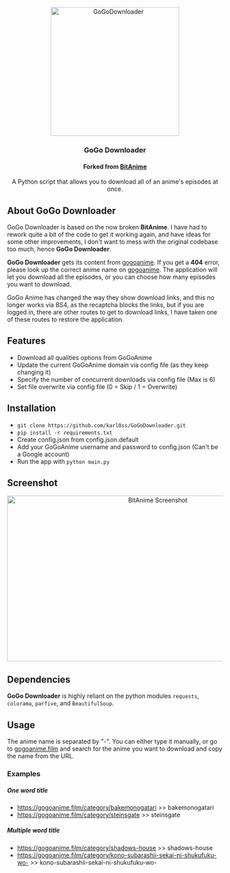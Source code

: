 <div align="center">
  <img
    style="width: 300px; height: 300px"
    src="https://github.com/karl0ss/GoGoDownloader/raw/master/img/gogo_logo.png"
    title="GoGoDownloader"
    alt="GoGoDownloader"
  />
  <h3>GoGo Downloader</h3>
  <h4>Forked from <a href="https://github.com/sh1nobuu/BitAnime">BitAnime</a></h4>
  <p>
    A Python script that allows you to download all of an anime's episodes at once.
  </p>
 
</div>

## About GoGo Downloader

GoGo Downloader is based on the now broken **BitAnime**. I have had to rework quite a bit of the code to get it working again, and have ideas for some other improvements, I don't want to mess with the original codebase too much, hence **GoGo Downloader**.

**GoGo Downloader** gets its content from [gogoanime](https://gogoanime.film/). If you get a **404** error, please look up the correct anime name on [gogoanime](https://gogoanime.film/). The application will let you download all the episodes, or you can choose how many episodes you want to download.

GoGo Anime has changed the way they show download links, and this no longer works via BS4, as the recaptcha blocks the links, but if you are logged in, there are other routes to get to download links, I have taken one of these routes to restore the application.

## Features

- Download all qualities options from GoGoAnime
- Update the current GoGoAnime domain via config file (as they keep changing it)
- Specify the number of concurrent downloads via config file (Max is 6)
- Set file overwrite via config file (0 = Skip / 1 = Overwrite)

## Installation

- `git clone https://github.com/karl0ss/GoGoDownloader.git`
- `pip install -r requirements.txt`
- Create config.json from config.json.default
- Add your GoGoAnime username and password to config.json (Can't be a Google account)
- Run the app with `python main.py`

## Screenshot

<div align="center">
  <img style="height:386px; width:688px;" src="https://github.com/karl0ss/GoGoDownloader/raw/master/img/screenshot.png"
  title="BitAnime in action" alt="BitAnime Screenshot">
</div>

## Dependencies

**GoGo Downloader** is highly reliant on the python modules `requests`, `colorama`, `parfive`, and `BeautifulSoup`.

## Usage

The anime name is separated by "-". You can either type it manually, or go to [gogoanime.film](https://gogoanime.film/) and search for the anime you want to download and copy the name from the URL.

### Examples

##### One word title

- https://gogoanime.film/category/bakemonogatari >> bakemonogatari
- https://gogoanime.film/category/steinsgate >> steinsgate

##### Multiple word title

- https://gogoanime.film/category/shadows-house >> shadows-house
- https://gogoanime.film/category/kono-subarashii-sekai-ni-shukufuku-wo- >> kono-subarashii-sekai-ni-shukufuku-wo-
